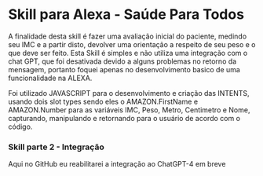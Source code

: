 # Skill para Alexa - Saúde Para Todos

A finalidade desta skill é fazer uma avaliação inicial do paciente, medindo seu IMC e a partir disto, devolver uma orientação a respeito de seu peso e o que deve ser feito. Esta Skill é simples e não utiliza uma integração com o chat GPT, que foi desativada devido a alguns problemas no retorno da mensagem, portanto foquei apenas no desenvolvimento basico de uma funcionalidade na ALEXA.

Foi utilizado JAVASCRIPT para o desenvolvimento e criação das INTENTS, usando dois slot types sendo eles o AMAZON.FirstName e AMAZON.Number para as variáveis IMC, Peso, Metro, Centimetro e Nome, capturando, manipulando e retornando para o usuário de acordo com o código.

### Skill parte 2 - Integração

Aqui no GitHub eu reabilitarei a integração ao ChatGPT-4 em breve



